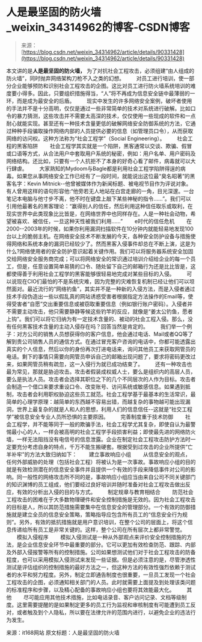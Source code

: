 <!--yml
category: 社工
date: 2022-11-04 11:51:16
-->

# 人是最坚固的防火墙_weixin_34314962的博客-CSDN博客

> 来源：[https://blog.csdn.net/weixin_34314962/article/details/90331428](https://blog.csdn.net/weixin_34314962/article/details/90331428)

本文讲的是**人是最坚固的防火墙，** 为了对抗社会工程攻击，必须组建“由人组成的防火墙”，同时抛弃网络架构刀枪不入之类的幻想。
　　对员工进行培训，使一部分企业能够预防和识别社会工程攻击的企图。这比对员工进行防火墙系统培训的难度要小得多。因此，只要组织措施得当，“人”将不再成为信息安全链中最薄弱的一环，而是成为最安全的后盾。
　　现实中发生的许多网络安全案例，破坏者使用的手法并不是十分高明，仅仅是通过一些非常简单的技术对系统进行破解。比如口令的暴力猜测，这些攻击并不需要太高深的技术，仅仅使用一些现成的软件和一点耐心就能实现。甚至还有一种技术含量更低的破解网络安全防御系统的方法，它通过种种手段骗取操作网络内部的人员提供必要的信息（如管理员口令），从而获取网络的访问权。这种方法称为“社会工程学”（Social Engineering）。
　　社会工程的黑客陷阱
　　社会工程学其实就是一个陷阱，黑客通常以交谈、欺骗、假冒或口语等方式，从合法用户中套取用户系统的秘密，例如：用户名单、用户密码及网络结构。还比如，只要有一个人抗拒不了本身的好奇心看了邮件，病毒就可以大行肆虐。
　　大家熟知的Mydoom与Bagle都是利用社会工程学陷阱得逞的病毒。如果您从事网络安全工作已经有了一段时间，就能说出这位最“臭名昭著”的黑客名字：Kevin Mitnick--他曾被媒体作为新闻标题、被电视节目作为评说对象。有人曾用这样的语句形容他:“他旁若无人地站在白宫走廊的一角，目光深邃。一台笔记本电脑与他寸步不离，他不时在键盘上敲下某些神秘的指令……”。我们可以引用他最著名的黑客理论：“赢得别人的信任，然后利用这种信任取乐或取利，在现实世界中此类现象比比皆是，在网络世界中也同样存在。人是一种社会动物，希望被喜欢、被信任，一旦这种天性被我们利用……”
　　e时代的信任危机
　　在2000--2003年的时候，如果你利用漏洞扫描软件在10分钟内就能轻易地发现100台以上的脆弱主机。在网络安全技术不断发展的今天，各种安全防护设备与措施使得网络和系统本身的漏洞已经较少了。然而黑客入侵事件却总在不断上演，这是为什么?网络使用者的安全防护意识起着关键作用。我们可以将服务器系统安全加固交给网络安全服务商完成；可以将网络安全的常识通过培训介绍给企业的每一个员工，但是，任意设置简单易猜的口令、随处留下自己的邮箱行为还是比比皆是，这都使得善于利用社会工程学的黑客能够很轻易地完成对某些目标的入侵。
　　可以说现在CIO们最怕的不是系统灾难，因为完整的灾难恢复机制已经让他们可以坦然面对。最近流行的“网络钓鱼”，其实并不是一种新的入侵方法，而是入侵者通过技术手段伪造出一些以假乱真的网站诱惑受害者根据指定方法操作的Email等，使得受害者“自愿”交出重要信息或被窃取重要信息（例如银行账户密码）。入侵者并不需要主动攻击，他只需要静静等候这些钓竿的反应，就像是“姜太公钓鱼，愿者上钩”。我们可以将它归纳为有一定技术含量的、被动的社会工程入侵。那么，没有任何黑客技术含量的主动入侵存在吗？回答当然是肯定的。
　　我们举一个例子：对方公司的销售人员想获得你的客户信息，他会通过电话、Mail或者QQ等了解到贵公司销售人员的通信方式。在通过冒充客户咨询的电话中，你都可能透露出真实的个人信息，然后以你的身份再次打进电话来，询问其他员工来获取网管员的电话。剩下的事情只需要向网管员申诉自己的邮箱出现问题了，要求将密码更改过来，如果网管员稍有疏忽，这一入侵行为就已成功结束了。
　　还有一种攻击也最为常见，那就是胁迫攻击。攻击者假装成权威人士，要么是组织内的高层人员，要么是执法人员。攻击者会选择其职位之下的几个不同层次的人作为目标。攻击者会制造一个借口来要求重设口令、改变账号、访问系统或敏感信息。如果遇到抵制，攻击者会利用职权胁迫这些员工就范。社会工程学基于最基本的生活常识，最简单的心理学原理：越简单的东西越不容易出错，而越复杂的事物越可能出现漏洞，世界上最复杂的就是人和人的思想，利用人们的信息信任--这就是“社交工程学”被信息安全专业人员所恐惧的主要原因。
　　完善制度重于技术防御
　　社会工程学，并不能等同于一般的欺骗手法，社会工程学尤其复杂，即使自认为最警惕最小心的人，一样会被高明的社会工程学手段损害利益；即使最先进的网络防火墙，一样无法阻挡没有电信号的信息泄露。企业在制定社会工程攻击防护方法时一定要充分考虑自身的特点，千万不能生搬硬套。根据受到过攻击的企业所提供“亡羊补牢”的方法大致归纳如下：
　　建立事故响应小组
　　从信息安全的观点，任何外部威胁的处理（包括社会工程）将被认为是一次事故。事故响应小组的目的就是有效检测潜在的信息安全事件并且提供一个有效的手段来降低事件对公司的影响。同一般性的网络攻击所不同的是，事故响应小组应当由来自公司不同关键部门的知识渊博的员工组成，他们要经过良好培训并随时准备对社会工程攻击做出反应，有效的分析出入侵的目的与方式。
　　制定规章与教育相结合
　　防范社会工程攻击的困难在于大多数物理硬件和安全控制措施是无效的。因为社会工程攻击的目标是人，所以其防范措施需要集中在信息安全的管理部分。一个有效的防御措施就是建立全员的信息安全策略，策略指导应包含所有员工的“信息安全行为规则”。另外，有效的抵抗措施就是用户意识培训，在整个公司的层面上，将这个信息传递给所有员工是非常关键的。这样，整个公司在所有层次上都非常警觉。
　　模拟入侵程序
　　模拟入侵测试是一种从外部观点来评价安全控制措施的方法，是企业信息安全环节中最重要的部分。它可以更加有效检查防范、跟踪、内部及外部入侵报警等所有的控制措施。公司如果想测试他们对于社会工程攻击的防备程度，也可以采用模拟入侵测试来发现一些证据。但是必须注意的是，尽管渗透性测试是评估组织的控制措施的最好方法之一，但这种方法的有效性强烈依赖于测试者的水平和努力程度。另外，制定立即通告制度也很重要，一旦员工发现一个社会工程攻击的企图，必须通知相关部门的人员。此时就需要上面提及到处理该类问题的标准程序和步骤，以及精心配备的事故响应小组也要将其效能最大化。
　　其他
　　尽可能应用其他技术措施，比如电话录音、客户访问记录、文档等级制度。这里需要提醒的是如果制定更多的员工行为监视和审核制度有可能遭到员工反对，或者触及到个人隐私，所以要在法律允许的范围内进行，以避免企业的违法行为发生。

来源：it168网站
原文标题：人是最坚固的防火墙